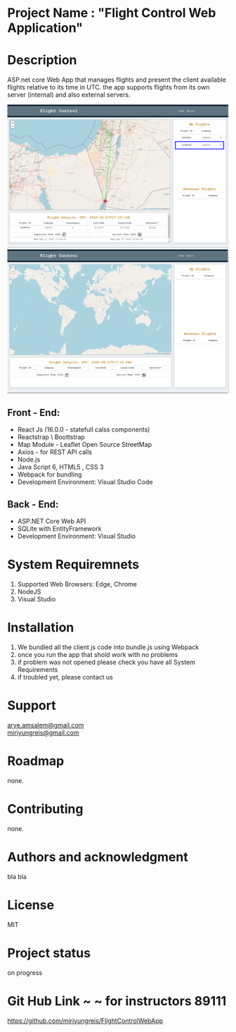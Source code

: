 # Project Name : "Flight Control Web Application"

# Description  
ASP.net core Web App that manages flights and present the client available flights relative to its time in UTC. the app supports flights from its own server (internal) and also external servers. 

![Alt text](/FlightControlWeb/ClientApp/src/images/flight_screen.PNG?raw=true "Optional Title")
![Alt text](/FlightControlWeb/ClientApp/src/images/main_screen.PNG?raw=true "Optional Title")


Front - End:
-----------------------------
* React Js (16.0.0 - statefull calss components)
* Reactstrap \ Boottstrap
* Map Module - Leaflet Open Source StreetMap
* Axios - for REST API calls
* Node.js
* Java Script 6, HTML5 , CSS 3
* Webpack for bundling
* Development Environment: Visual Studio Code

Back - End:
-----------------------------
* ASP.NET Core Web API
* SQLite with EntityFramework
* Development Environment: Visual Studio

# System Requiremnets  
1. Supported Web Browsers: Edge, Chrome
2. NodeJS
3. Visual Studio

# Installation  
1. We bundled all the client js code into bundle.js using Webpack
2. once you run the app that shold work with no problems
3. if problem was not opened please check you have all System Requirements
4. if troubled yet, please contact us


# Support  
arye.amsalem@gmail.com  
miriyungreis@gmail.com

# Roadmap  
none.

# Contributing  
none.

# Authors and acknowledgment  
bla bla

# License  
MIT

# Project status  
on progress

# Git Hub Link ~ ~ for instructors 89111
https://github.com/miriyungreis/FlightControlWebApp

